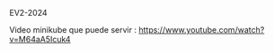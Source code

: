 E V 2 - 2 0 2 4 

Video minikube que puede servir : https://www.youtube.com/watch?v=M64aA5Icuk4
 
 
